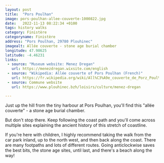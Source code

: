 ```yaml
---
layout: post
title:  "Pors Poulhan"
image: pors-poulhan-allee-couverte-1000822.jpg
date:   2022-11-13 08:22:34 +0100
tags: history walks
category: Finistère
categoryname: Finistère
address: "Pors Poulhan, 29780 Plouhinec"
imagealt: Allée couverte - stone age burial chamber
longitude: 47.98625
latitude: -4.46231
links:
 - source: "Museum website: Menez Dregan"
   url: https://menezdregan.wixsite.com/english
 - source: "Wikipedia: Allée couverte of Pors Poulhan (French)"
   url: https://fr.wikipedia.org/wiki/All%C3%A9e_couverte_de_Porz_Poul%27han
 - source: Commune website
   url: https://www.plouhinec.bzh/loisirs/culture/menez-dregan

---
```

Just up the hill from the tiny harbour at Pors Poulhan, you'll find this "allée couverte" - a stone age burial chamber.

But don't stop there. Keep following the coast path and you'll come across multiple sites explaining the ancient history of this stretch of coastline.

If you're here with children, I highly recommend taking the walk from the car park inland, up to the north west, and then back along the coast. There are many footpaths and lots of different routes. Going anticlockwise saves the best bits, the stone age sites, until last, and there's a beach along the way!
